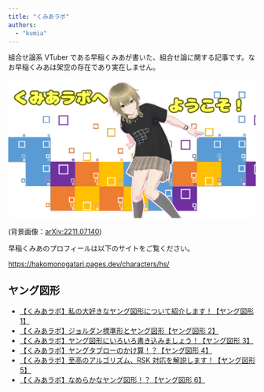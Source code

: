 ```yaml
---
title: "くみあラボ"
authors:
  - "kumia"
---
```


組合せ論系 VTuber である早稲くみあが書いた、組合せ論に関する記事です。なお早稲くみあは架空の存在であり実在しません。

![image](./kumia-lab.png)

(背景画像：[arXiv:2211.07140](https://arxiv.org/abs/2211.07140))

早稲くみあのプロフィールは以下のサイトをご覧ください。

https://hakomonogatari.pages.dev/characters/hs/

## ヤング図形

- [【くみあラボ】私の大好きなヤング図形について紹介します！【ヤング図形 1】](./young1/)
- [【くみあラボ】ジョルダン標準形とヤング図形【ヤング図形 2】](./young2/)
- [【くみあラボ】ヤング図形にいろいろ書き込みましょう！【ヤング図形 3】](./young3/)
- [【くみあラボ】ヤングタブローのかけ算！？【ヤング図形 4】](./young4/)
- [【くみあラボ】至高のアルゴリズム、RSK 対応を解説します！【ヤング図形 5】](./young5/)
- [【くみあラボ】なめらかなヤング図形！？【ヤング図形 6】](./young6/)
